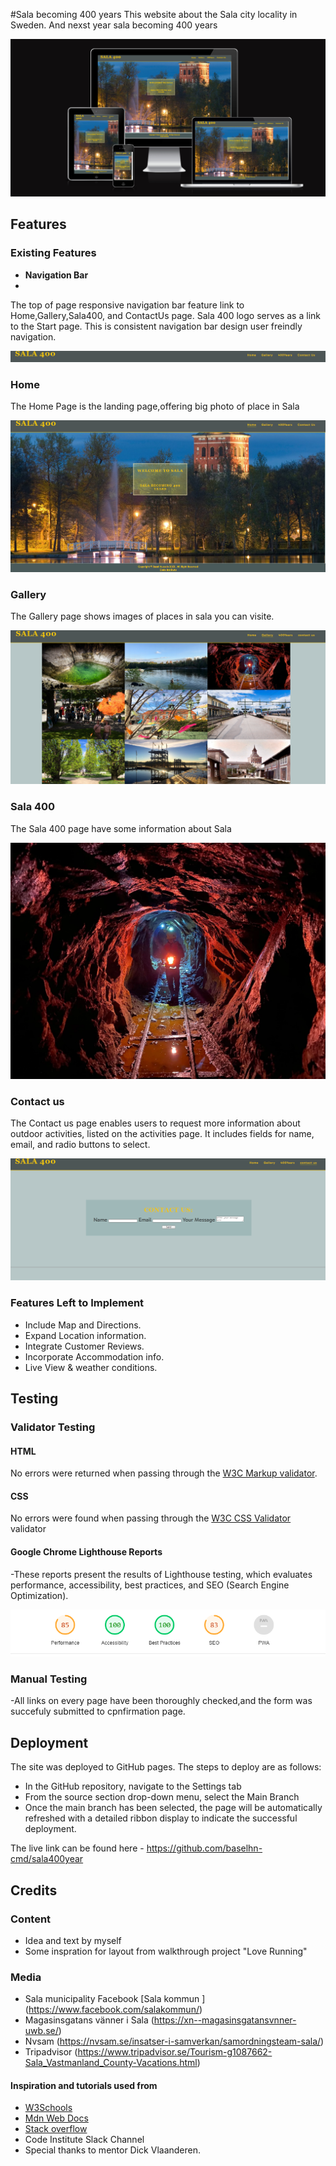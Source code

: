 #Sala becoming 400 years
This website about the Sala city locality in Sweden.
And nexst year sala becoming 400 years

![Responsice Mockup]( assets/images/Screenshot%20(7).png)

## Features

### Existing Features

- __Navigation Bar__
- 
The top of page responsive navigation bar feature link to Home,Gallery,Sala400, and ContactUs page.
Sala 400 logo serves as a link to the Start page.
This is consistent navigation bar design user freindly navigation.

![Nav Bar](assets/images/Screenshot%20(4).png)

### Home

  The Home Page is the landing page,offering big photo of place in Sala

![Landing Page](assets/images/Screenshot%20(1).png)

### Gallery

The Gallery page shows images of places in sala you can visite.

![Gallery](assets/images/Screenshot%20(5).png)

### Sala 400

The Sala 400 page have some information about Sala

![Sala 400](assets/images/sala2.webp)

### Contact us

The Contact us page enables users to request more information about outdoor activities, listed on the activities page. It includes fields for name, email, and radio buttons to select.

![Contact Us](assets/images/Screenshot%20(6).png)

### Features Left to Implement

- Include Map and Directions.
- Expand Location information.
- Integrate Customer Reviews.
- Incorporate Accommodation info.
- Live View & weather conditions.


## Testing

### Validator Testing

#### HTML

No errors were returned when passing through the [W3C Markup validator](https://validator.w3.org/).

#### CSS

No errors were found when passing through the [W3C CSS Validator](https://jigsaw.w3.org/css-validator/) validator

#### Google Chrome Lighthouse Reports

-These reports present the results of Lighthouse testing, which evaluates performance, accessibility, best practices, and SEO (Search Engine Optimization).

![Google Lighthouse Reports](assets/images/Screenshot%20(3).png)

### Manual Testing
-All links on every page have been thoroughly checked,and the form was succefuly submitted to cpnfirmation page.

## Deployment

The site was deployed to GitHub pages. The steps to deploy are as follows:

- In the GitHub repository, navigate to the Settings tab
- From the source section drop-down menu, select the Main Branch
- Once the main branch has been selected, the page will be automatically refreshed with a detailed ribbon display to indicate the successful deployment.
  
The live link can be found here - <https://github.com/baselhn-cmd/sala400year>

## Credits

### Content
- Idea and text by myself
- Some inspration for layout from walkthrough project "Love Running"

### Media 

- Sala municipality Facebook  [Sala kommun ] (https://www.facebook.com/salakommun/)
- Magasinsgatans vänner i Sala (https://xn--magasinsgatansvnner-uwb.se/)
- Nvsam (<https://nvsam.se/insatser-i-samverkan/samordningsteam-sala/>)
- Tripadvisor (<https://www.tripadvisor.se/Tourism-g1087662-Sala_Vastmanland_County-Vacations.html>)


#### Inspiration and tutorials used from

  - [W3Schools](https://www.w3schools.com/)
  - [Mdn Web Docs](<https://developer.mozilla.org/en-US/>)
  - [Stack overflow](https://stackoverflow.com/)
  - Code Institute Slack Channel
- Special thanks to  mentor Dick Vlaanderen.
